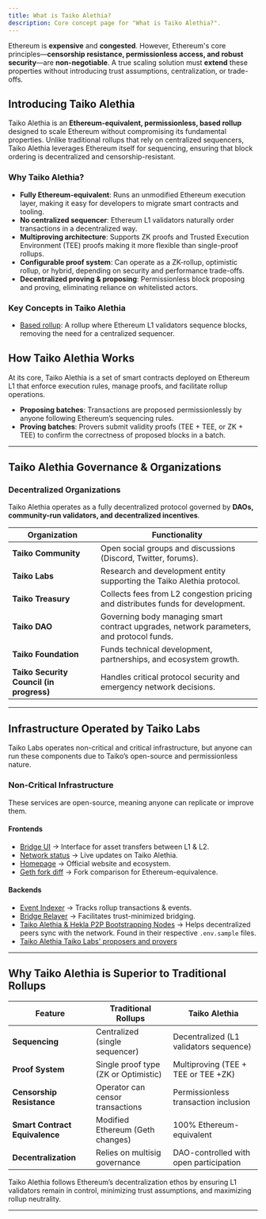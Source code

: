 ```yaml
---
title: What is Taiko Alethia?
description: Core concept page for "What is Taiko Alethia?".
---
```


Ethereum is **expensive** and **congested**. However, Ethereum's core principles—**censorship resistance, permissionless access, and robust security**—are **non-negotiable**. A true scaling solution must **extend** these properties without introducing trust assumptions, centralization, or trade-offs.

## Introducing Taiko Alethia

Taiko Alethia is an **Ethereum-equivalent, permissionless, based rollup** designed to scale Ethereum without compromising its fundamental properties. Unlike traditional rollups that rely on centralized sequencers, Taiko Alethia leverages Ethereum itself for sequencing, ensuring that block ordering is decentralized and censorship-resistant.

### Why Taiko Alethia?

- **Fully Ethereum-equivalent**: Runs an unmodified Ethereum execution layer, making it easy for developers to migrate smart contracts and tooling.
- **No centralized sequencer**: Ethereum L1 validators naturally order transactions in a decentralized way.
- **Multiproving architecture**: Supports ZK proofs and Trusted Execution Environment (TEE) proofs making it more flexible than single-proof rollups.
- **Configurable proof system**: Can operate as a ZK-rollup, optimistic rollup, or hybrid, depending on security and performance trade-offs.
- **Decentralized proving & proposing**: Permissionless block proposing and proving, eliminating reliance on whitelisted actors.

### Key Concepts in Taiko Alethia

- [Based rollup](/taiko-alethia-protocol/protocol-design/based-rollups): A rollup where Ethereum L1 validators sequence blocks, removing the need for a centralized sequencer.

## How Taiko Alethia Works

At its core, Taiko Alethia is a set of smart contracts deployed on Ethereum L1 that enforce execution rules, manage proofs, and facilitate rollup operations.

- **Proposing batches**: Transactions are proposed permissionlessly by anyone following Ethereum’s sequencing rules.
- **Proving batches**: Provers submit validity proofs (TEE + TEE, or ZK + TEE) to confirm the correctness of proposed blocks in a batch.

---

## Taiko Alethia Governance & Organizations

### Decentralized Organizations

Taiko Alethia operates as a fully decentralized protocol governed by **DAOs, community-run validators, and decentralized incentives**.

| Organization                             | Functionality                                                                            |
| ---------------------------------------- | ---------------------------------------------------------------------------------------- |
| **Taiko Community**                      | Open social groups and discussions (Discord, Twitter, forums).                           |
| **Taiko Labs**                           | Research and development entity supporting the Taiko Alethia protocol.                   |
| **Taiko Treasury**                       | Collects fees from L2 congestion pricing and distributes funds for development.          |
| **Taiko DAO**                            | Governing body managing smart contract upgrades, network parameters, and protocol funds. |
| **Taiko Foundation**                     | Funds technical development, partnerships, and ecosystem growth.                         |
| **Taiko Security Council (in progress)** | Handles critical protocol security and emergency network decisions.                      |

---

## Infrastructure Operated by Taiko Labs

Taiko Labs operates non-critical and critical infrastructure, but anyone can run these components due to Taiko’s open-source and permissionless nature.

### Non-Critical Infrastructure

These services are open-source, meaning anyone can replicate or improve them.

#### Frontends

- [Bridge UI](https://bridge.taiko.xyz) → Interface for asset transfers between L1 & L2.
- [Network status](https://status.taiko.xyz) → Live updates on Taiko Alethia.
- [Homepage](https://taiko.xyz) → Official website and ecosystem.
- [Geth fork diff](https://geth.taiko.xyz) → Fork comparison for Ethereum-equivalence.

#### Backends

- [Event Indexer](/api-reference/event-indexer) → Tracks rollup transactions & events.
- [Bridge Relayer](/api-reference/bridge-relayer) → Facilitates trust-minimized bridging.
- [Taiko Alethia & Hekla P2P Bootstrapping Nodes](https://github.com/taikoxyz/simple-taiko-node/tree/v1.16.1) → Helps decentralized peers sync with the network. Found in their respective `.env.sample` files.
- [Taiko Alethia Taiko Labs' proposers and provers](/network-reference/contract-addresses)

---

## Why Taiko Alethia is Superior to Traditional Rollups

| Feature                        | Traditional Rollups                  | Taiko Alethia                          |
| ------------------------------ | ------------------------------------ | -------------------------------------- |
| **Sequencing**                 | Centralized (single sequencer)       | Decentralized (L1 validators sequence) |
| **Proof System**               | Single proof type (ZK or Optimistic) | Multiproving (TEE + TEE or TEE +ZK)    |
| **Censorship Resistance**      | Operator can censor transactions     | Permissionless transaction inclusion   |
| **Smart Contract Equivalence** | Modified Ethereum (Geth changes)     | 100% Ethereum-equivalent               |
| **Decentralization**           | Relies on multisig governance        | DAO-controlled with open participation |

Taiko Alethia follows Ethereum’s decentralization ethos by ensuring L1 validators remain in control, minimizing trust assumptions, and maximizing rollup neutrality.

---
